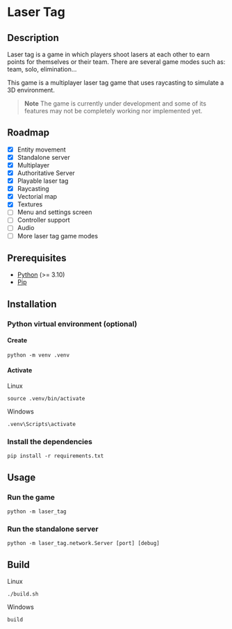 # Laser Tag

## Description

Laser tag is a game in which players shoot lasers at each other to earn points for themselves or their team. There are several game modes such as: team, solo, elimination...

This game is a multiplayer laser tag game that uses raycasting to simulate a 3D environment.

> **Note**
> The game is currently under development and some of its features may not be completely working nor implemented yet.

## Roadmap

- [X] Entity movement
- [X] Standalone server
- [X] Multiplayer
- [X] Authoritative Server
- [X] Playable laser tag
- [X] Raycasting
- [X] Vectorial map
- [X] Textures
- [ ] Menu and settings screen
- [ ] Controller support
- [ ] Audio
- [ ] More laser tag game modes

## Prerequisites

- [Python](https://www.python.org) (>= 3.10)
- [Pip](https://pypi.org/project/pip)

## Installation

### Python virtual environment (optional)

#### Create

```shell
python -m venv .venv
```

#### Activate

Linux

```shell
source .venv/bin/activate
```

Windows

```shell
.venv\Scripts\activate
```

### Install the dependencies

```shell
pip install -r requirements.txt
```

## Usage

### Run the game

```shell
python -m laser_tag
```

### Run the standalone server

```shell
python -m laser_tag.network.Server [port] [debug]
```

## Build

Linux

```shell
./build.sh
```

Windows

```shell
build
```
